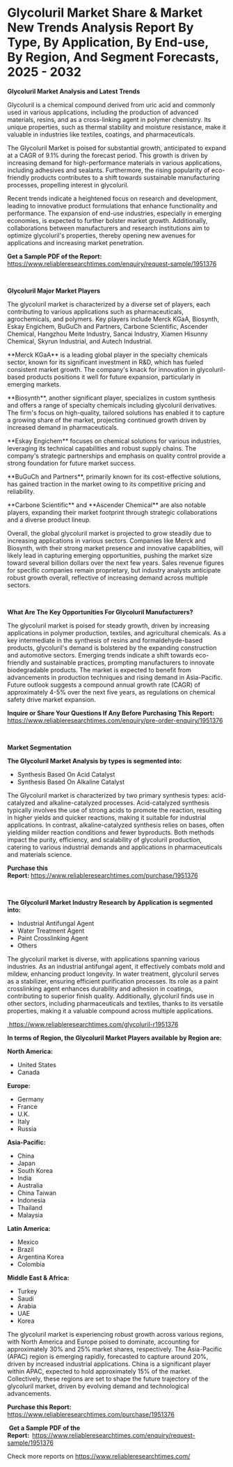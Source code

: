<p><h1>Glycoluril Market Share & Market New Trends Analysis Report By Type, By Application, By End-use, By Region, And Segment Forecasts, 2025 - 2032</h1></p><p><strong>Glycoluril Market Analysis and Latest Trends</strong></p>
<p><p>Glycoluril is a chemical compound derived from uric acid and commonly used in various applications, including the production of advanced materials, resins, and as a cross-linking agent in polymer chemistry. Its unique properties, such as thermal stability and moisture resistance, make it valuable in industries like textiles, coatings, and pharmaceuticals. </p><p>The Glycoluril Market is poised for substantial growth, anticipated to expand at a CAGR of 9.1% during the forecast period. This growth is driven by increasing demand for high-performance materials in various applications, including adhesives and sealants. Furthermore, the rising popularity of eco-friendly products contributes to a shift towards sustainable manufacturing processes, propelling interest in glycoluril.</p><p>Recent trends indicate a heightened focus on research and development, leading to innovative product formulations that enhance functionality and performance. The expansion of end-use industries, especially in emerging economies, is expected to further bolster market growth. Additionally, collaborations between manufacturers and research institutions aim to optimize glycoluril's properties, thereby opening new avenues for applications and increasing market penetration.</p></p>
<p><strong>Get a Sample PDF of the Report:&nbsp;</strong> <a href="https://www.reliableresearchtimes.com/enquiry/request-sample/1951376?utm_campaign=2714&utm_medium=2&utm_source=Github&utm_content=ia&utm_term=31032025&utm_id=glycoluril">https://www.reliableresearchtimes.com/enquiry/request-sample/1951376</a></p>
<p>&nbsp;</p>
<p><strong>Glycoluril Major Market Players</strong></p>
<p><p>The glycoluril market is characterized by a diverse set of players, each contributing to various applications such as pharmaceuticals, agrochemicals, and polymers. Key players include Merck KGaA, Biosynth, Eskay Engichem, BuGuCh and Partners, Carbone Scientific, Ascender Chemical, Hangzhou Meite Industry, Sancai Industry, Xiamen Hisunny Chemical, Skyrun Industrial, and Autech Industrial.</p><p>**Merck KGaA** is a leading global player in the specialty chemicals sector, known for its significant investment in R&D, which has fueled consistent market growth. The company's knack for innovation in glycoluril-based products positions it well for future expansion, particularly in emerging markets.</p><p>**Biosynth**, another significant player, specializes in custom synthesis and offers a range of specialty chemicals including glycoluril derivatives. The firm's focus on high-quality, tailored solutions has enabled it to capture a growing share of the market, projecting continued growth driven by increased demand in pharmaceuticals.</p><p>**Eskay Engichem** focuses on chemical solutions for various industries, leveraging its technical capabilities and robust supply chains. The company's strategic partnerships and emphasis on quality control provide a strong foundation for future market success.</p><p>**BuGuCh and Partners**, primarily known for its cost-effective solutions, has gained traction in the market owing to its competitive pricing and reliability. </p><p>**Carbone Scientific** and **Ascender Chemical** are also notable players, expanding their market footprint through strategic collaborations and a diverse product lineup.</p><p>Overall, the global glycoluril market is projected to grow steadily due to increasing applications in various sectors. Companies like Merck and Biosynth, with their strong market presence and innovative capabilities, will likely lead in capturing emerging opportunities, pushing the market size toward several billion dollars over the next few years. Sales revenue figures for specific companies remain proprietary, but industry analysts anticipate robust growth overall, reflective of increasing demand across multiple sectors.</p></p>
<p>&nbsp;</p>
<p><strong>What Are The Key Opportunities For Glycoluril Manufacturers?</strong></p>
<p><p>The glycoluril market is poised for steady growth, driven by increasing applications in polymer production, textiles, and agricultural chemicals. As a key intermediate in the synthesis of resins and formaldehyde-based products, glycoluril's demand is bolstered by the expanding construction and automotive sectors. Emerging trends indicate a shift towards eco-friendly and sustainable practices, prompting manufacturers to innovate biodegradable products. The market is expected to benefit from advancements in production techniques and rising demand in Asia-Pacific. Future outlook suggests a compound annual growth rate (CAGR) of approximately 4-5% over the next five years, as regulations on chemical safety drive market expansion.</p></p>
<p><strong>Inquire or Share Your Questions If Any Before Purchasing This Report:</strong> <a href="https://www.reliableresearchtimes.com/enquiry/pre-order-enquiry/1951376?utm_campaign=2714&utm_medium=2&utm_source=Github&utm_content=ia&utm_term=31032025&utm_id=glycoluril">https://www.reliableresearchtimes.com/enquiry/pre-order-enquiry/1951376</a></p>
<p>&nbsp;</p>
<p><strong>Market Segmentation</strong></p>
<p><strong>The Glycoluril Market Analysis by types is segmented into:</strong></p>
<p><ul><li>Synthesis Based On Acid Catalyst</li><li>Synthesis Based On Alkaline Catalyst</li></ul></p>
<p><p>The Glycoluril market is characterized by two primary synthesis types: acid-catalyzed and alkaline-catalyzed processes. Acid-catalyzed synthesis typically involves the use of strong acids to promote the reaction, resulting in higher yields and quicker reactions, making it suitable for industrial applications. In contrast, alkaline-catalyzed synthesis relies on bases, often yielding milder reaction conditions and fewer byproducts. Both methods impact the purity, efficiency, and scalability of glycoluril production, catering to various industrial demands and applications in pharmaceuticals and materials science.</p></p>
<p><strong>Purchase this Report:&nbsp;</strong><a href="https://www.reliableresearchtimes.com/purchase/1951376?utm_campaign=2714&utm_medium=2&utm_source=Github&utm_content=ia&utm_term=31032025&utm_id=glycoluril">https://www.reliableresearchtimes.com/purchase/1951376</a></p>
<p>&nbsp;</p>
<p><strong>The Glycoluril Market Industry Research by Application is segmented into:</strong></p>
<p><ul><li>Industrial Antifungal Agent</li><li>Water Treatment Agent</li><li>Paint Crosslinking Agent</li><li>Others</li></ul></p>
<p><p>The glycoluril market is diverse, with applications spanning various industries. As an industrial antifungal agent, it effectively combats mold and mildew, enhancing product longevity. In water treatment, glycoluril serves as a stabilizer, ensuring efficient purification processes. Its role as a paint crosslinking agent enhances durability and adhesion in coatings, contributing to superior finish quality. Additionally, glycoluril finds use in other sectors, including pharmaceuticals and textiles, thanks to its versatile properties, making it a valuable compound across multiple applications.</p></p>
<p><a href="https://www.reliableresearchtimes.com/glycoluril-r1951376?utm_campaign=2714&utm_medium=2&utm_source=Github&utm_content=ia&utm_term=31032025&utm_id=glycoluril">&nbsp;https://www.reliableresearchtimes.com/glycoluril-r1951376</a></p>
<p><strong>In terms of Region, the Glycoluril Market Players available by Region are:</strong></p>
<p>
    <p> <strong> North America: </strong>
        <ul>
            <li>United States</li>
            <li>Canada</li>
        </ul>
        </p> 
    <p> <strong> Europe: </strong>
        <ul>
            <li>Germany</li>
            <li>France</li>
            <li>U.K.</li>
            <li>Italy</li>
            <li>Russia</li>
        </ul>
        </p> 
    <p> <strong> Asia-Pacific: </strong>
        <ul>
            <li>China</li>
            <li>Japan</li>
            <li>South Korea</li>
            <li>India</li>
            <li>Australia</li>
            <li>China Taiwan</li>
            <li>Indonesia</li>
            <li>Thailand</li>
            <li>Malaysia</li>
        </ul>
        </p> 
    <p> <strong> Latin America: </strong>
        <ul>
            <li>Mexico</li>
            <li>Brazil</li>
            <li>Argentina Korea</li>
            <li>Colombia</li>
        </ul>
        </p> 
    <p> <strong> Middle East & Africa: </strong>
        <ul>
            <li>Turkey</li>
            <li>Saudi</li>
            <li>Arabia</li>
            <li>UAE</li>
            <li>Korea</li>
        </ul>
    </p>
    </p>
<p><p>The glycoluril market is experiencing robust growth across various regions, with North America and Europe poised to dominate, accounting for approximately 30% and 25% market shares, respectively. The Asia-Pacific (APAC) region is emerging rapidly, forecasted to capture around 20%, driven by increased industrial applications. China is a significant player within APAC, expected to hold approximately 15% of the market. Collectively, these regions are set to shape the future trajectory of the glycoluril market, driven by evolving demand and technological advancements.</p></p>
<p><strong>Purchase this Report: </strong><a href="https://www.reliableresearchtimes.com/purchase/1951376?utm_campaign=2714&utm_medium=2&utm_source=Github&utm_content=ia&utm_term=31032025&utm_id=glycoluril">https://www.reliableresearchtimes.com/purchase/1951376</a></p>
<p>&nbsp;<strong>Get a Sample PDF of the Report:&nbsp;&nbsp;</strong><a href="https://www.reliableresearchtimes.com/enquiry/request-sample/1951376?utm_campaign=2714&utm_medium=2&utm_source=Github&utm_content=ia&utm_term=31032025&utm_id=glycoluril">https://www.reliableresearchtimes.com/enquiry/request-sample/1951376</a></p>
<p><strong></strong></p>
<p>Check more reports on <a href="https://www.reliableresearchtimes.com/?utm_campaign=2714&utm_medium=2&utm_source=Github&utm_content=ia&utm_term=31032025&utm_id=glycoluril">https://www.reliableresearchtimes.com/</a></p>